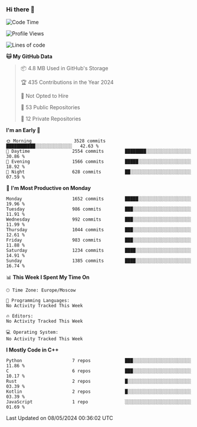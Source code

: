 ### Hi there 👋

<!--
**SemenMartynov/SemenMartynov** is a ✨ _special_ ✨ repository because its `README.md` (this file) appears on your GitHub profile.

Here are some ideas to get you started:

- 🔭 I’m currently working on ...
- 🌱 I’m currently learning ...
- 👯 I’m looking to collaborate on ...
- 🤔 I’m looking for help with ...
- 💬 Ask me about ...
- 📫 How to reach me: ...
- 😄 Pronouns: ...
- ⚡ Fun fact: ...
-->

<!--START_SECTION:waka-->
![Code Time](http://img.shields.io/badge/Code%20Time-0%20secs-blue)

![Profile Views](http://img.shields.io/badge/Profile%20Views-0-blue)

![Lines of code](https://img.shields.io/badge/From%20Hello%20World%20I%27ve%20Written-6.8%20million%20lines%20of%20code-blue)

**🐱 My GitHub Data** 

> 📦 4.8 MB Used in GitHub's Storage 
 > 
> 🏆 435 Contributions in the Year 2024
 > 
> 🚫 Not Opted to Hire
 > 
> 📜 53 Public Repositories 
 > 
> 🔑 12 Private Repositories 
 > 
**I'm an Early 🐤** 

```text
🌞 Morning                3528 commits        ███████████░░░░░░░░░░░░░░   42.63 % 
🌆 Daytime                2554 commits        ████████░░░░░░░░░░░░░░░░░   30.86 % 
🌃 Evening                1566 commits        █████░░░░░░░░░░░░░░░░░░░░   18.92 % 
🌙 Night                  628 commits         ██░░░░░░░░░░░░░░░░░░░░░░░   07.59 % 
```
📅 **I'm Most Productive on Monday** 

```text
Monday                   1652 commits        █████░░░░░░░░░░░░░░░░░░░░   19.96 % 
Tuesday                  986 commits         ███░░░░░░░░░░░░░░░░░░░░░░   11.91 % 
Wednesday                992 commits         ███░░░░░░░░░░░░░░░░░░░░░░   11.99 % 
Thursday                 1044 commits        ███░░░░░░░░░░░░░░░░░░░░░░   12.61 % 
Friday                   983 commits         ███░░░░░░░░░░░░░░░░░░░░░░   11.88 % 
Saturday                 1234 commits        ████░░░░░░░░░░░░░░░░░░░░░   14.91 % 
Sunday                   1385 commits        ████░░░░░░░░░░░░░░░░░░░░░   16.74 % 
```


📊 **This Week I Spent My Time On** 

```text
🕑︎ Time Zone: Europe/Moscow

💬 Programming Languages: 
No Activity Tracked This Week

🔥 Editors: 
No Activity Tracked This Week

💻 Operating System: 
No Activity Tracked This Week
```

**I Mostly Code in C++** 

```text
Python                   7 repos             ███░░░░░░░░░░░░░░░░░░░░░░   11.86 % 
C                        6 repos             ███░░░░░░░░░░░░░░░░░░░░░░   10.17 % 
Rust                     2 repos             █░░░░░░░░░░░░░░░░░░░░░░░░   03.39 % 
Kotlin                   2 repos             █░░░░░░░░░░░░░░░░░░░░░░░░   03.39 % 
JavaScript               1 repo              ░░░░░░░░░░░░░░░░░░░░░░░░░   01.69 % 
```




 Last Updated on 08/05/2024 00:36:02 UTC
<!--END_SECTION:waka-->